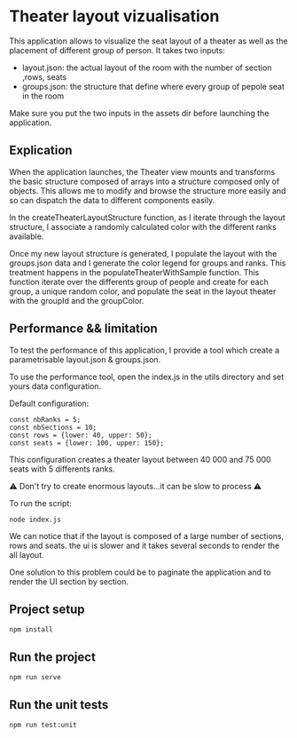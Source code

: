 # Theater layout vizualisation

This application allows to visualize the seat layout of a theater as well as the placement of different group of person.
It takes two inputs: 
* layout.json: the actual layout of the room with the number of section ,rows, seats
* groups.json: the structure that define where every group of pepole seat in the room

Make sure you put the two inputs in the assets dir before launching the application. 


## Explication

When the application launches, the Theater view mounts and transforms the basic structure composed of arrays into a structure composed only of objects.
This allows me to modify and browse the structure more easily and so can dispatch the data to different components easily.

In the createTheaterLayoutStructure function, as I iterate through the layout structure, I associate a randomly calculated color with the different ranks available.

Once my new layout structure is generated, I populate the layout with the groups.json data and I generate the color legend for groups and ranks.
This treatment happens in the populateTheaterWithSample function.
This function iterate over the differents group of people and create for each group, a unique random color, and populate the seat in the layout theater with the groupId and the groupColor.


## Performance && limitation

To test the performance of this application, I provide a tool which create a parametrisable layout.json & groups.json.

To use the performance tool, open the index.js in the utils directory and set yours data configuration.

Default configuration: 
```
const nbRanks = 5;
const nbSections = 10;
const rows = {lower: 40, upper: 50};
const seats = {lower: 100, upper: 150};
```
This configuration creates a theater layout between 40 000 and 75 000 seats with 5 differents ranks.

⚠️ Don't try to create enormous layouts...it can be slow to process ⚠️

To run the script:
```
node index.js
```

We can notice that if the layout is composed of a large number of sections, rows and seats. the ui is slower and it takes several seconds to render the all layout.

One solution to this problem could be to paginate the application and to render the UI section by section.
## Project setup
```
npm install
```

## Run the project
```
npm run serve
```

## Run the unit tests
```
npm run test:unit
```
